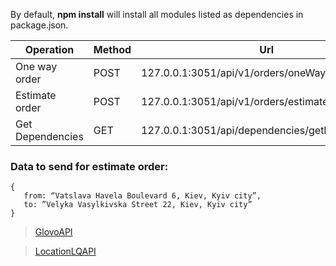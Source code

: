 By default, **npm install** will install all modules listed as dependencies in package.json.

Operation | Method | Url
------------ | ------------ | -------------
One way order | POST | 127.0.0.1:3051/api/v1/orders/oneWayOrder
Estimate order | POST | 127.0.0.1:3051/api/v1/orders/estimateOrder
Get Dependencies | GET | 127.0.0.1:3051/api/dependencies/getDependencies

### Data to send for estimate order:
```
{
   from: “Vatslava Havela Boulevard 6, Kiev, Kyiv city”,
   to: ”Velyka Vasylkivska Street 22, Kiev, Kyiv city”
}
```
>[GlovoAPI](https://api-docs.glovoapp.com/b2b/index.html#getting-started)

>[LocationLQAPI](https://locationiq.com/docs)
